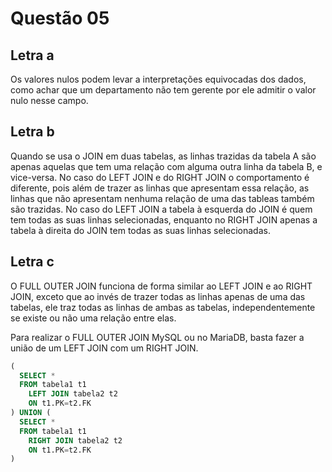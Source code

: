 # Questão 05

## Letra a

Os valores nulos podem levar a interpretações equivocadas dos dados, como achar
que um departamento não tem gerente por ele admitir o valor nulo nesse campo.

## Letra b

Quando se usa o JOIN em duas tabelas, as linhas trazidas da tabela A são apenas
aquelas que tem uma relação com alguma outra linha da tabela B, e vice-versa. No
caso do LEFT JOIN e do RIGHT JOIN o comportamento é diferente, pois além de
trazer as linhas que apresentam essa relação, as linhas que não apresentam
nenhuma relação de uma das tableas também são trazidas. No caso do LEFT JOIN a
tabela à esquerda do JOIN é quem tem todas as suas linhas selecionadas, enquanto
no RIGHT JOIN apenas a tabela à direita do JOIN tem todas as suas linhas
selecionadas.

## Letra c

O FULL OUTER JOIN funciona de forma similar ao LEFT JOIN e ao RIGHT JOIN, exceto
que ao invés de trazer todas as linhas apenas de uma das tabelas, ele traz todas
as linhas de ambas as tabelas, independentemente se existe ou não uma relação
entre elas.

Para realizar o FULL OUTER JOIN MySQL ou no MariaDB, basta fazer a união de um
LEFT JOIN com um RIGHT JOIN.

```sql
(
  SELECT *
  FROM tabela1 t1
    LEFT JOIN tabela2 t2
    ON t1.PK=t2.FK
) UNION (
  SELECT *
  FROM tabela1 t1
    RIGHT JOIN tabela2 t2
    ON t1.PK=t2.FK
)
```
